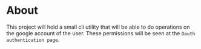 # About
This project will hold a small cli utility that will be able to do operations on the google
account of the user. These permissions will be seen at the `Oauth authentication page`.


